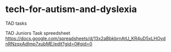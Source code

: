# tech-for-autism-and-dyslexia
TAD tasks

TAD Juniors Task spreedsheet 
https://docs.google.com/spreadsheets/d/13x2aBbkbrnAtU_KR4uD5xLHOydnRNzqxAdlmp7xubME/edit?gid=0#gid=0
